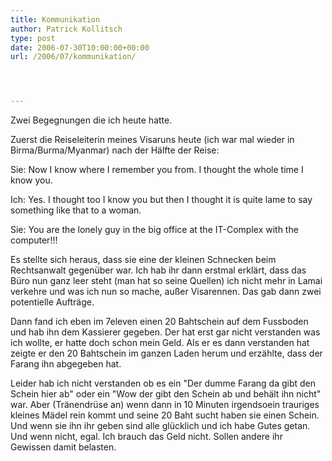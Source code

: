 ```yaml
---
title: Kommunikation
author: Patrick Kollitsch
type: post
date: 2006-07-30T10:00:00+00:00
url: /2006/07/kommunikation/




---
```

Zwei Begegnungen die ich heute hatte. 

Zuerst die Reiseleiterin meines Visaruns heute (ich war mal wieder in Birma/Burma/Myanmar) nach der H&auml;lfte der Reise:

Sie: Now I know where I remember you from. I thought the whole time I know you.
  
Ich: Yes. I thought too I know you but then I thought it is quite lame to say something like that to a woman.
  
Sie: You are the lonely guy in the big office at the IT-Complex with the computer!!!

Es stellte sich heraus, dass sie eine der kleinen Schnecken beim Rechtsanwalt gegen&uuml;ber war. Ich hab ihr dann erstmal erkl&auml;rt, dass das B&uuml;ro nun ganz leer steht (man hat so seine Quellen) ich nicht mehr in Lamai verkehre und was ich nun so mache, au&szlig;er Visarennen. Das gab dann zwei potentielle Auftr&auml;ge.

Dann fand ich eben im 7eleven einen 20 Bahtschein auf dem Fussboden und hab ihn dem Kassierer gegeben. Der hat erst gar nicht verstanden was ich wollte, er hatte doch schon mein Geld. Als er es dann verstanden hat zeigte er den 20 Bahtschein im ganzen Laden herum und erz&auml;hlte, dass der Farang ihn abgegeben hat. 

Leider hab ich nicht verstanden ob es ein "Der dumme Farang da gibt den Schein hier ab" oder ein "Wow der gibt den Schein ab und beh&auml;lt ihn nicht" war. Aber (Tr&auml;nendr&uuml;se an) wenn dann in 10 Minuten irgendsoein trauriges kleines M&auml;del rein kommt und seine 20 Baht sucht haben sie einen Schein. Und wenn sie ihn ihr geben sind alle gl&uuml;cklich und ich habe Gutes getan. Und wenn nicht, egal. Ich brauch das Geld nicht. Sollen andere ihr Gewissen damit belasten.